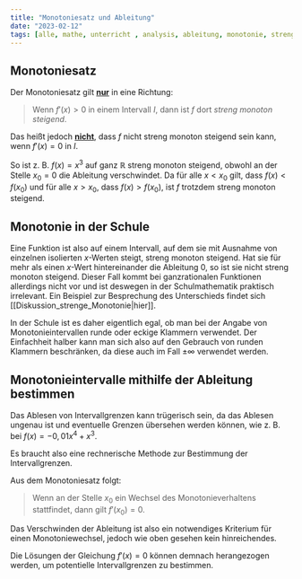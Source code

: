 ```yaml
---
title: "Monotoniesatz und Ableitung"
date: "2023-02-12"
tags: [alle, mathe, unterricht , analysis, ableitung, monotonie, streng_monoton, klammer]
---
```


## Monotoniesatz

Der Monotoniesatz gilt <u>**nur**</u> in eine Richtung:

> Wenn $f'(x)>0$ in einem Intervall $I$, dann ist $f$ dort *streng monoton steigend*.

Das heißt jedoch <u>**nicht**</u>, dass $f$ nicht streng monoton steigend sein kann, wenn $f'(x)=0$ in $I$. 

So ist z. B. $f(x)=x^{3}$ auf ganz $\mathbb{R}$ streng monoton steigend, obwohl an der Stelle $x_{0}=0$ die Ableitung verschwindet. 
Da für alle $x<x_{0}$ gilt, dass $f(x)<f(x_{0})$ und für alle $x>x_{0}$, dass $f(x)>f(x_{0})$, ist $f$ trotzdem streng monoton steigend.

## Monotonie in der Schule 

Eine Funktion ist also auf einem Intervall, auf dem sie mit Ausnahme von einzelnen isolierten $x$-Werten steigt, streng monoton steigend. 
Hat sie für mehr als einen $x$-Wert hintereinander die Ableitung $0$, so ist sie nicht streng monoton steigend. Dieser Fall kommt bei ganzrationalen Funktionen allerdings nicht vor und ist deswegen in der Schulmathematik praktisch irrelevant. 
Ein Beispiel zur Besprechung des Unterschieds findet sich [[Diskussion_strenge_Monotonie|hier]].

In der Schule ist es daher eigentlich egal, ob man bei der Angabe von Monotonieintervallen runde oder eckige Klammern verwendet. Der Einfachheit halber kann man sich also auf den Gebrauch von runden Klammern beschränken, da diese auch im Fall $\pm \infty$ verwendet werden.

## Monotonieintervalle mithilfe der Ableitung bestimmen

Das Ablesen von Intervallgrenzen kann trügerisch sein, da das Ablesen ungenau ist und eventuelle Grenzen übersehen werden können, wie z. B. bei $f(x)=-0,01x^{4}+x^{3}$.

Es braucht also eine rechnerische Methode zur Bestimmung der Intervallgrenzen.

Aus dem Monotoniesatz folgt:

> Wenn an der Stelle $x_{0}$ ein Wechsel des Monotonieverhaltens stattfindet, dann gilt $f'(x_{0})=0$.

Das Verschwinden der Ableitung ist also ein notwendiges Kriterium für einen Monotoniewechsel, jedoch wie oben gesehen kein hinreichendes.

Die Lösungen der Gleichung $f'(x)=0$ können demnach herangezogen werden, um potentielle Intervallgrenzen zu bestimmen.

 